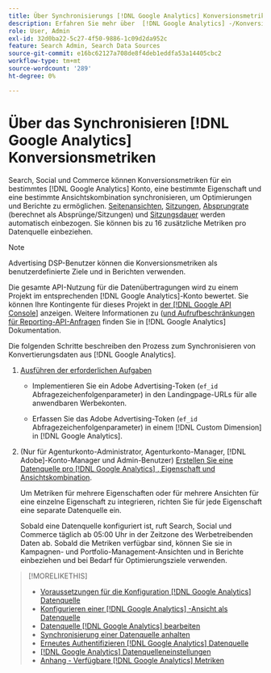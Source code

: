 ```yaml
---
title: Über Synchronisierungs [!DNL Google Analytics] Konversionsmetriken
description: Erfahren Sie mehr über  [!DNL Google Analytics] -/Konversionsmetriken für Optimierung und Reporting.
role: User, Admin
exl-id: 32d0ba22-5c27-4f50-9886-1c09d2da952c
feature: Search Admin, Search Data Sources
source-git-commit: e16bc62127a708de8f4deb1eddfa53a14405cbc2
workflow-type: tm+mt
source-wordcount: '289'
ht-degree: 0%

---
```


# Über das Synchronisieren [!DNL Google Analytics] Konversionsmetriken

Search, Social und Commerce können Konversionsmetriken für ein bestimmtes [!DNL Google Analytics] Konto, eine bestimmte Eigenschaft und eine bestimmte Ansichtskombination synchronisieren, um Optimierungen und Berichte zu ermöglichen. [Seitenansichten](https://ga-dev-tools.google/dimensions-metrics-explorer/#view=detail&amp;group=page_tracking&amp;jump=ga_pageviews), [Sitzungen](https://ga-dev-tools.google/dimensions-metrics-explorer/#view=detail&amp;group=session&amp;jump=ga_sessions), [Absprungrate](https://ga-dev-tools.google/dimensions-metrics-explorer/#view=detail&amp;group=session&amp;jump=ga_bouncerate) (berechnet als Absprünge/Sitzungen) und [Sitzungsdauer](https://ga-dev-tools.google/dimensions-metrics-explorer/#view=detail&amp;group=session&amp;jump=ga_sessionduration) werden automatisch einbezogen. Sie können bis zu 16 zusätzliche Metriken pro Datenquelle einbeziehen.

>[!NOTE]
>
>Advertising DSP-Benutzer können die Konversionsmetriken als benutzerdefinierte Ziele und in Berichten verwenden.

Die gesamte API-Nutzung für die Datenübertragungen wird zu einem Projekt im entsprechenden [!DNL Google Analytics]-Konto bewertet. Sie können Ihre Kontingente für dieses Projekt in [der [!DNL Google API Console]](https://console.developers.google.com/apis/api/analytics-json.googleapis.com/quotas) anzeigen. Weitere Informationen zu ([&#x200B; und Aufrufbeschränkungen für Reporting-API-Anfragen](https://developers.google.com/analytics/devguides/reporting/core/v4/limits-quotas) finden Sie in [!DNL Google Analytics] Dokumentation.

Die folgenden Schritte beschreiben den Prozess zum Synchronisieren von Konvertierungsdaten aus [!DNL Google Analytics].

1. [Ausführen der erforderlichen Aufgaben](data-source-prerequisites.md)

   * Implementieren Sie ein Adobe Advertising-Token (`ef_id` Abfragezeichenfolgenparameter) in den Landingpage-URLs für alle anwendbaren Werbekonten.

   * Erfassen Sie das Adobe Advertising-Token (`ef_id` Abfragezeichenfolgenparameter) in einem [!DNL Custom Dimension] in [!DNL Google Analytics].

1. (Nur für Agenturkonto-Administrator, Agenturkonto-Manager, [!DNL Adobe]-Konto-Manager und Admin-Benutzer) [Erstellen Sie eine Datenquelle pro  [!DNL Google Analytics] , Eigenschaft und Ansichtskombination](data-source-configure.md).

   Um Metriken für mehrere Eigenschaften oder für mehrere Ansichten für eine einzelne Eigenschaft zu integrieren, richten Sie für jede Eigenschaft eine separate Datenquelle ein.

   Sobald eine Datenquelle konfiguriert ist, ruft Search, Social und Commerce täglich ab 05:00 Uhr in der Zeitzone des Werbetreibenden Daten ab. Sobald die Metriken verfügbar sind, können Sie sie in Kampagnen- und Portfolio-Management-Ansichten und in Berichte einbeziehen und bei Bedarf für Optimierungsziele verwenden.

>[!MORELIKETHIS]
>
>* [Voraussetzungen für die Konfiguration  [!DNL Google Analytics]  Datenquelle](data-source-prerequisites.md)
>* [Konfigurieren einer  [!DNL Google Analytics] -Ansicht als Datenquelle](data-source-configure.md)
>* [Datenquelle  [!DNL Google Analytics] bearbeiten](data-source-edit.md)
>* [Synchronisierung einer Datenquelle anhalten](data-source-pause.md)
>* [Erneutes Authentifizieren  [!DNL Google Analytics]  Datenquelle](data-source-reauthenticate.md)
>* [[!DNL Google Analytics] Datenquelleneinstellungen](data-source-settings.md)
>* [Anhang - Verfügbare  [!DNL Google Analytics] Metriken](data-source-ga-metrics.md)
